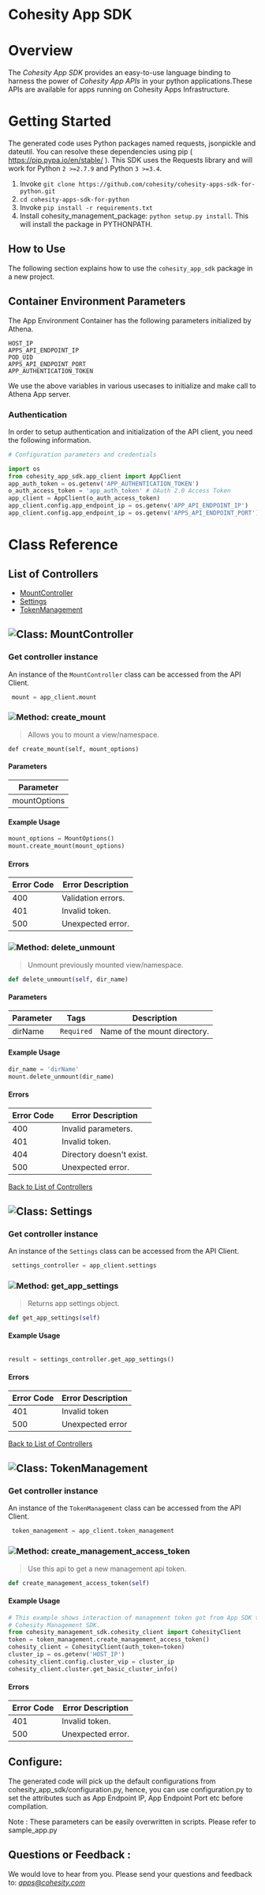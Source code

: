 Cohesity App SDK
=================

# Overview

The *Cohesity App SDK*  provides an easy-to-use language binding to 
harness the power of *Cohesity App APIs* in your python applications.These
 APIs are available for apps running on Cohesity Apps Infrastructure.


# Getting Started

The generated code uses Python packages named requests, jsonpickle and dateutil.
You can resolve these dependencies using pip ( https://pip.pypa.io/en/stable/ ).
This SDK uses the Requests library and will work for Python ```2 >=2.7.9``` and Python ```3 >=3.4```.

  1. Invoke ```git clone https://github.com/cohesity/cohesity-apps-sdk-for-python.git```
  2. ```cd cohesity-apps-sdk-for-python```
  2. Invoke ```pip install -r requirements.txt```
  3. Install cohesity_management_package: ```python setup.py install```. 
  This will install the package in PYTHONPATH.



## How to Use

The following section explains how to use the `cohesity_app_sdk`  package 
in a new project.

## Container Environment Parameters

The App Environment Container has the following parameters initialized by 
Athena.
```
HOST_IP
APPS_API_ENDPOINT_IP
POD_UID
APPS_API_ENDPOINT_PORT
APP_AUTHENTICATION_TOKEN
```
We use the above variables in various usecases to initialize and make call 
to Athena App server.

### Authentication
In order to setup authentication and initialization of the API client, you need the following information.

```python
# Configuration parameters and credentials

import os
from cohesity_app_sdk.app_client import AppClient
app_auth_token = os.getenv('APP_AUTHENTICATION_TOKEN')
o_auth_access_token = 'app_auth_token' # OAuth 2.0 Access Token
app_client = AppClient(o_auth_access_token)
app_client.config.app_endpoint_ip = os.getenv('APP_API_ENDPOINT_IP')
app_client.config.app_endpoint_ip = os.getenv('APPS_API_ENDPOINT_PORT')
```


# Class Reference

## <a name="list_of_controllers"></a>List of Controllers

* [MountController](#mount_controller)
* [Settings](#settings)
* [TokenManagement](#token_management)

## <a name="mount_controller"></a>![Class: ](https://apidocs.io/img/class.png ".MountController") MountController

### Get controller instance

An instance of the ``` MountController ``` class can be accessed from the API Client.

```python
 mount = app_client.mount
```

### <a name="create_mount"></a>![Method: ](https://apidocs.io/img/method.png ".MountController.create_mount") create_mount

> Allows you to mount a view/namespace.

```
def create_mount(self, mount_options)
```

#### Parameters

| Parameter |
|-----------|
| mountOptions | 



#### Example Usage

```python
mount_options = MountOptions()
mount.create_mount(mount_options)

```

#### Errors

| Error Code | Error Description |
|------------|-------------------|
| 400 | Validation errors. |
| 401 | Invalid token. |
| 500 | Unexpected error. |




### <a name="delete_unmount"></a>![Method: ](https://apidocs.io/img/method.png ".MountController.delete_unmount") delete_unmount

> Unmount previously mounted view/namespace.

```python
def delete_unmount(self, dir_name)
```

#### Parameters

| Parameter | Tags | Description |
|-----------|------|-------------|
| dirName |  ``` Required ```  | Name of the mount directory. |



#### Example Usage

```python
dir_name = 'dirName'
mount.delete_unmount(dir_name)

```

#### Errors

| Error Code | Error Description |
|------------|-------------------|
| 400 | Invalid parameters. |
| 401 | Invalid token. |
| 404 | Directory doesn't exist. |
| 500 | Unexpected error. |




[Back to List of Controllers](#list_of_controllers)

## <a name="settings"></a>![Class: ](https://apidocs.io/img/class.png ".Settings") Settings

### Get controller instance

An instance of the ``` Settings ``` class can be accessed from the API Client.

```python
 settings_controller = app_client.settings
```

### <a name="get_app_settings"></a>![Method: ](https://apidocs.io/img/method.png ".Settings.get_app_settings") get_app_settings

> Returns app settings object.

```python
def get_app_settings(self)
```

#### Example Usage

```python

result = settings_controller.get_app_settings()

```

#### Errors

| Error Code | Error Description |
|------------|-------------------|
| 401 | Invalid token |
| 500 | Unexpected error |




[Back to List of Controllers](#list_of_controllers)

## <a name="token_management"></a>![Class: ](https://apidocs.io/img/class.png ".TokenManagement") TokenManagement

### Get controller instance

An instance of the ``` TokenManagement ``` class can be accessed from the API Client.

```python
 token_management = app_client.token_management
```

### <a name="create_management_access_token"></a>![Method: ](https://apidocs.io/img/method.png ".TokenManagement.create_management_access_token") create_management_access_token

> Use this api to get a new management api token.

```python
def create_management_access_token(self)
```

#### Example Usage

```python
# This example shows interaction of management token got from App SDK to 
# Cohesity Management SDK. 
from cohesity_management_sdk.cohesity_client import CohesityClient
token = token_management.create_management_access_token()
cohesity_client = CohesityClient(auth_token=token)
cluster_ip = os.getenv('HOST_IP')
cohesity_client.config.cluster_vip = cluster_ip
cohesity_client.cluster.get_basic_cluster_info() 
```

#### Errors

| Error Code | Error Description |
|------------|-------------------|
| 401 | Invalid token. |
| 500 | Unexpected error. |


## Configure:

The generated code will pick up the default configurations from 
cohesity_app_sdk/configuration.py, hence, you 
can use configuration.py to set the attributes such as App Endpoint IP, App 
Endpoint Port etc before compilation.
 
 Note : These parameters can be easily overwritten in scripts. Please refer 
 to sample_app.py
 
## Questions or Feedback :

We would love to hear from you. Please send your questions and feedback to: *apps@cohesity.com*



